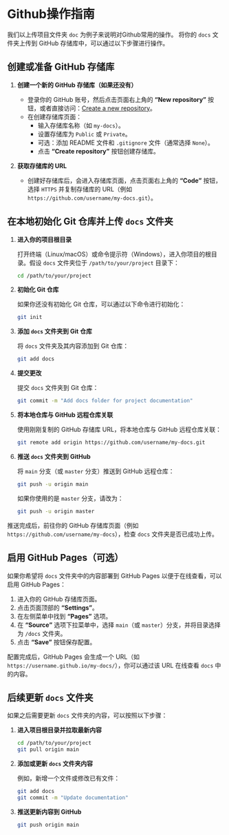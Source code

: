 # Github操作指南
我们以上传项目文件夹 `doc` 为例子来说明对Github常用的操作。
将你的 `docs` 文件夹上传到 GitHub 存储库中，可以通过以下步骤进行操作。

## 创建或准备 GitHub 存储库

1. **创建一个新的 GitHub 存储库（如果还没有）**
   - 登录你的 GitHub 账号，然后点击页面右上角的 **“New repository”** 按钮，或者直接访问：[Create a new repository](https://github.com/new)。
   - 在创建存储库页面：
     - 输入存储库名称（如 `my-docs`）。
     - 设置存储库为 `Public` 或 `Private`。
     - 可选：添加 README 文件和 `.gitignore` 文件（通常选择 `None`）。
     - 点击 **“Create repository”** 按钮创建存储库。

2. **获取存储库的 URL**
   - 创建好存储库后，会进入存储库页面，点击页面右上角的 **“Code”** 按钮，选择 `HTTPS` 并复制存储库的 URL（例如 `https://github.com/username/my-docs.git`）。

## 在本地初始化 Git 仓库并上传 `docs` 文件夹

1. **进入你的项目根目录**

   打开终端（Linux/macOS）或命令提示符（Windows），进入你项目的根目录。假设 `docs` 文件夹位于 `/path/to/your/project` 目录下：

   ```bash
   cd /path/to/your/project
   ```

2. **初始化 Git 仓库**

   如果你还没有初始化 Git 仓库，可以通过以下命令进行初始化：

   ```bash
   git init
   ```

3. **添加 `docs` 文件夹到 Git 仓库**

   将 `docs` 文件夹及其内容添加到 Git 仓库：

   ```bash
   git add docs
   ```

4. **提交更改**

   提交 `docs` 文件夹到 Git 仓库：

   ```bash
   git commit -m "Add docs folder for project documentation"
   ```

5. **将本地仓库与 GitHub 远程仓库关联**

   使用刚刚复制的 GitHub 存储库 URL，将本地仓库与 GitHub 远程仓库关联：

   ```bash
   git remote add origin https://github.com/username/my-docs.git
   ```

6. **推送 `docs` 文件夹到 GitHub**

   将 `main` 分支（或 `master` 分支）推送到 GitHub 远程仓库：

   ```bash
   git push -u origin main
   ```

   如果你使用的是 `master` 分支，请改为：

   ```bash
   git push -u origin master
   ```


推送完成后，前往你的 GitHub 存储库页面（例如 `https://github.com/username/my-docs`），检查 `docs` 文件夹是否已成功上传。

## 启用 GitHub Pages（可选）

如果你希望将 `docs` 文件夹中的内容部署到 GitHub Pages 以便于在线查看，可以启用 GitHub Pages：

1. 进入你的 GitHub 存储库页面。
2. 点击页面顶部的 **“Settings”**。
3. 在左侧菜单中找到 **“Pages”** 选项。
4. 在 **“Source”** 选项下拉菜单中，选择 `main`（或 `master`）分支，并将目录选择为 `/docs` 文件夹。
5. 点击 **“Save”** 按钮保存配置。

配置完成后，GitHub Pages 会生成一个 URL（如 `https://username.github.io/my-docs/`），你可以通过该 URL 在线查看 `docs` 中的内容。

## 后续更新 `docs` 文件夹

如果之后需要更新 `docs` 文件夹的内容，可以按照以下步骤：

1. **进入项目根目录并拉取最新内容**

   ```bash
   cd /path/to/your/project
   git pull origin main
   ```

2. **添加或更新 `docs` 文件夹内容**

   例如，新增一个文件或修改已有文件：

   ```bash
   git add docs
   git commit -m "Update documentation"
   ```

3. **推送更新内容到 GitHub**

   ```bash
   git push origin main
   ```

